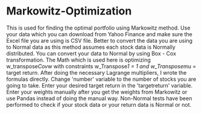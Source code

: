 # Markowitz-Optimization
This is used for finding the optimal portfolio using Markowitz method.
Use your data which you can download from Yahoo Finance and make sure the Excel file you are using is CSV file.
Better to convert the data you are using to Normal data as this method assumes each stock data is Normally distributed. 
You can convert your data to Normal by using Box - Cox transformation.
The Math which is used here is optimizing w_transpose*Cov*w with constraints w_Transpose*1 = 1 and w_Transpose*mu = target return.
After doing the necessary Lagrange multipliers, I wrote the formulas directly.
Change 'number' variable to the number of stocks you are going to take.
Enter your desired target return in the 'targetreturn' variable.
Enter your weights manually after you get the weights from Markowitz or use Pandas instead of doing the manual way.
Non-Normal tests have been performed to check if your stock data or your return data is Normal or not.
